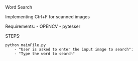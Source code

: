 Word Search

Implementing Ctrl+F for scanned images 

Requirements:
	- OPENCV
	- pytesser


STEPS:

	python mainFile.py
		- "User is asked to enter the input image to search":
		- "Type the word to search"

